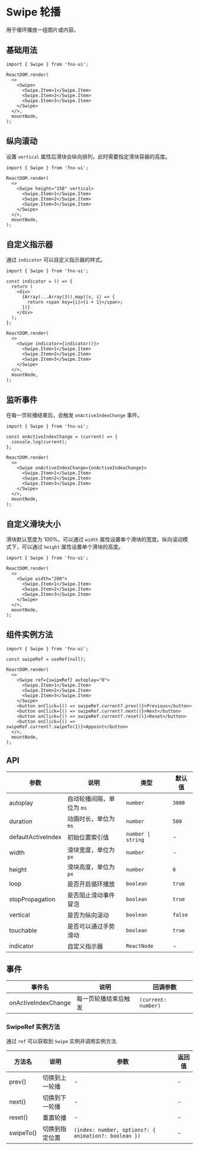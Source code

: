 # Swipe 轮播

用于循环播放一组图片或内容。

## 基础用法

```tsx | pure
import { Swipe } from 'fnx-ui';

ReactDOM.render(
  <>
    <Swipe>
      <Swipe.Item>1</Swipe.Item>
      <Swipe.Item>2</Swipe.Item>
      <Swipe.Item>3</Swipe.Item>
    </Swipe>
  </>,
  mountNode,
);
```

## 纵向滚动

设置 `vertical` 属性后滑块会纵向排列，此时需要指定滑块容器的高度。

```tsx
import { Swipe } from 'fnx-ui';

ReactDOM.render(
  <>
    <Swipe height="150" vertical>
      <Swipe.Item>1</Swipe.Item>
      <Swipe.Item>2</Swipe.Item>
      <Swipe.Item>3</Swipe.Item>
    </Swipe>
  </>,
  mountNode,
);
```

## 自定义指示器

通过 `indicator` 可以自定义指示器的样式。

```tsx
import { Swipe } from 'fnx-ui';

const indicator = () => {
  return (
    <div>
      {Array(...Array(3)).map((v, i) => {
        return <span key={i}>{i + 1}</span>;
      })}
    </div>
  );
};

ReactDOM.render(
  <>
    <Swipe indicator={indicator()}>
      <Swipe.Item>1</Swipe.Item>
      <Swipe.Item>2</Swipe.Item>
      <Swipe.Item>3</Swipe.Item>
    </Swipe>
  </>,
  mountNode,
);
```

## 监听事件

在每一页轮播结束后，会触发 `onActiveIndexChange` 事件。

```tsx
import { Swipe } from 'fnx-ui';

const onActiveIndexChange = (current) => {
  console.log(current);
};

ReactDOM.render(
  <>
    <Swipe onActiveIndexChange={onActiveIndexChange}>
      <Swipe.Item>1</Swipe.Item>
      <Swipe.Item>2</Swipe.Item>
      <Swipe.Item>3</Swipe.Item>
    </Swipe>
  </>,
  mountNode,
);
```

## 自定义滑块大小

滑块默认宽度为 100%，可以通过 `width` 属性设置单个滑块的宽度。纵向滚动模式下，可以通过 `height` 属性设置单个滑块的高度。

```tsx
import { Swipe } from 'fnx-ui';

ReactDOM.render(
  <>
    <Swipe width="200">
      <Swipe.Item>1</Swipe.Item>
      <Swipe.Item>2</Swipe.Item>
      <Swipe.Item>3</Swipe.Item>
    </Swipe>
  </>,
  mountNode,
);
```

## 组件实例方法

```tsx
import { Swipe } from 'fnx-ui';

const swipeRef = useRef(null);

ReactDOM.render(
  <>
    <Swipe ref={swipeRef} autoplay="0">
      <Swipe.Item>1</Swipe.Item>
      <Swipe.Item>2</Swipe.Item>
      <Swipe.Item>3</Swipe.Item>
    </Swipe>
    <button onClick={() => swipeRef.current?.prev()}>Previous</button>
    <button onClick={() => swipeRef.current?.next()}>Next</button>
    <button onClick={() => swipeRef.current?.reset()}>Reset</button>
    <button onClick={() => swipeRef.current?.swipeTo(1)}>Appoint</button>
  </>,
  mountNode,
);
```

## API

| 参数               | 说明                      | 类型               | 默认值  |
| ------------------ | ------------------------- | ------------------ | ------- |
| autoplay           | 自动轮播间隔，单位为 `ms` | `number`           | `3000`  |
| duration           | 动画时长，单位为 `ms`     | `number`           | `500`   |
| defaultActiveIndex | 初始位置索引值            | `number \| string` | -       |
| width              | 滑块宽度，单位为`px`      | `number`           | -       |
| height             | 滑块高度，单位为`px`      | `number`           | `0`     |
| loop               | 是否开启循环播放          | `boolean`          | `true`  |
| stopPropagation    | 是否阻止滑动事件冒泡      | `boolean`          | `true`  |
| vertical           | 是否为纵向滚动            | `boolean`          | `false` |
| touchable          | 是否可以通过手势滑动      | `boolean`          | `true`  |
| indicator          | 自定义指示器              | `ReactNode`        | -       |

## 事件

| 事件名              | 说明                 | 回调参数            |
| ------------------- | -------------------- | ------------------- |
| onActiveIndexChange | 每一页轮播结束后触发 | `(current: number)` |

### SwipeRef 实例方法

通过 `ref` 可以获取到 `Swipe` 实例并调用实例方法.

| 方法名    | 说明           | 参数                                                 | 返回值 |
| --------- | -------------- | ---------------------------------------------------- | ------ |
| prev()    | 切换到上一轮播 | -                                                    | -      |
| next()    | 切换到下一轮播 | -                                                    | -      |
| reset()   | 重置轮播       | -                                                    | -      |
| swipeTo() | 切换到指定位置 | `(index: number, options?: { animation?: boolean })` | -      |
